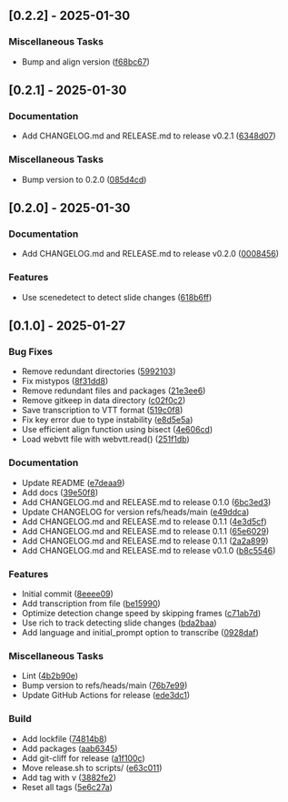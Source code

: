 ## [0.2.2] - 2025-01-30

### Miscellaneous Tasks

- Bump and align version ([f68bc67](https://github.com/vince-test-org/changelog-generator-example/commit/f68bc672a326f11703173c5677bde09df90ace3f))

## [0.2.1] - 2025-01-30

### Documentation

- Add CHANGELOG.md and RELEASE.md to release v0.2.1 ([6348d07](https://github.com/vince-test-org/changelog-generator-example/commit/6348d079c4f1729a60838e5475edec28216a378c))

### Miscellaneous Tasks

- Bump version to 0.2.0 ([085d4cd](https://github.com/vince-test-org/changelog-generator-example/commit/085d4cd03f095ef67a5748e8e3d5c3846ea3ba88))

## [0.2.0] - 2025-01-30

### Documentation

- Add CHANGELOG.md and RELEASE.md to release v0.2.0 ([0008456](https://github.com/vince-test-org/changelog-generator-example/commit/0008456ad78b3ee3a573f472daa4b55c3943d71d))

### Features

- Use scenedetect to detect slide changes ([618b6ff](https://github.com/vince-test-org/changelog-generator-example/commit/618b6ffdfdb7d513c275a26ac32ce447935e5d20))

## [0.1.0] - 2025-01-27

### Bug Fixes

- Remove redundant directories ([5992103](https://github.com/vince-test-org/changelog-generator-example/commit/59921031ef8d5223a8847a653542954b17f7613d))
- Fix mistypos ([8f31dd8](https://github.com/vince-test-org/changelog-generator-example/commit/8f31dd8ed5d25df89e969869d8ba70bf18af01e8))
- Remove redundant files and packages ([21e3ee6](https://github.com/vince-test-org/changelog-generator-example/commit/21e3ee60fdb07cb0695d7d7dbe7faf1e0bcb29e4))
- Remove gitkeep in data directory ([c02f0c2](https://github.com/vince-test-org/changelog-generator-example/commit/c02f0c2c2ff47e6d33fb361ecdd8d64d61a8ae66))
- Save transcription to VTT format ([519c0f8](https://github.com/vince-test-org/changelog-generator-example/commit/519c0f8cedfa7d9e2fd5f34846fcf9cef45914f9))
- Fix key error due to type instability ([e8d5e5a](https://github.com/vince-test-org/changelog-generator-example/commit/e8d5e5ace86c33841b80ab0a4603dd76e1073e1d))
- Use efficient align function using bisect ([4e606cd](https://github.com/vince-test-org/changelog-generator-example/commit/4e606cdcb5ec7f10f93dfd92fd0f5cb0b89edb8f))
- Load webvtt file with webvtt.read() ([251f1db](https://github.com/vince-test-org/changelog-generator-example/commit/251f1db08f0ecddf00f7f3391c40fdd80aa9b71d))

### Documentation

- Update README ([e7deaa9](https://github.com/vince-test-org/changelog-generator-example/commit/e7deaa9712d14e7cb0fe037e9aab5204c4c9d490))
- Add docs ([39e50f8](https://github.com/vince-test-org/changelog-generator-example/commit/39e50f8c676f7f2f0335392be56e4c0c3d520371))
- Add CHANGELOG.md and RELEASE.md to release 0.1.0 ([6bc3ed3](https://github.com/vince-test-org/changelog-generator-example/commit/6bc3ed3c3e2b6cf4db60f41ac31017902f4508e5))
- Update CHANGELOG for version refs/heads/main ([e49ddca](https://github.com/vince-test-org/changelog-generator-example/commit/e49ddca95492520c11043057d74751c83a233baa))
- Add CHANGELOG.md and RELEASE.md to release 0.1.1 ([4e3d5cf](https://github.com/vince-test-org/changelog-generator-example/commit/4e3d5cf24e3e75c0f7529fe0b79c2d3ef4f2a7cb))
- Add CHANGELOG.md and RELEASE.md to release 0.1.1 ([65e6029](https://github.com/vince-test-org/changelog-generator-example/commit/65e60298891f19eba54739d18a2251c2dd991ddf))
- Add CHANGELOG.md and RELEASE.md to release 0.1.1 ([2a2a899](https://github.com/vince-test-org/changelog-generator-example/commit/2a2a89960b0c2c4f3896ffee5cb6f27006e396be))
- Add CHANGELOG.md and RELEASE.md to release v0.1.0 ([b8c5546](https://github.com/vince-test-org/changelog-generator-example/commit/b8c5546b50ba234da7bfb77a3dcaa809a84c5eaf))

### Features

- Initial commit ([8eeee09](https://github.com/vince-test-org/changelog-generator-example/commit/8eeee09b5a93cfb305b9183d04568415590ec36c))
- Add transcription from file ([be15990](https://github.com/vince-test-org/changelog-generator-example/commit/be15990b33fee1a44c1c4c971ff52d65f3040627))
- Optimize detection change speed by skipping frames ([c71ab7d](https://github.com/vince-test-org/changelog-generator-example/commit/c71ab7df2015c9b2266d3928e65d37d37dba31d0))
- Use rich to track detecting slide changes ([bda2baa](https://github.com/vince-test-org/changelog-generator-example/commit/bda2baa6b8df07a87d217ec2454ca7b26600e574))
- Add language and initial_prompt option to transcribe ([0928daf](https://github.com/vince-test-org/changelog-generator-example/commit/0928dafaa62b59957c06e88eeaaeca35586eb2ba))

### Miscellaneous Tasks

- Lint ([4b2b90e](https://github.com/vince-test-org/changelog-generator-example/commit/4b2b90e7e4e668ad099e52637923f222cd6370f8))
- Bump version to refs/heads/main ([76b7e99](https://github.com/vince-test-org/changelog-generator-example/commit/76b7e992e4c660f7d6b24c2fe2d54f9c85f033fa))
- Update GitHub Actions for release ([ede3dc1](https://github.com/vince-test-org/changelog-generator-example/commit/ede3dc16478d569bdbb6a0e93e828d2fc01537d3))

### Build

- Add lockfile ([74814b8](https://github.com/vince-test-org/changelog-generator-example/commit/74814b874b49f787788fff41aadbeefcf7f9bccd))
- Add packages ([aab6345](https://github.com/vince-test-org/changelog-generator-example/commit/aab63450b1bae41cb400db2992061786d3644579))
- Add git-cliff for release ([a1f100c](https://github.com/vince-test-org/changelog-generator-example/commit/a1f100c6e39e44accf1ec07c4d2351061fd461b9))
- Move release.sh to scripts/ ([e63c011](https://github.com/vince-test-org/changelog-generator-example/commit/e63c0116fe200552fafef9c3e157f721b276e4fe))
- Add tag with v ([3882fe2](https://github.com/vince-test-org/changelog-generator-example/commit/3882fe2a69e9152409917b0a05965a5a400cc31d))
- Reset all tags ([5e6c27a](https://github.com/vince-test-org/changelog-generator-example/commit/5e6c27a0430a8d64813fcdd6cb41093031d7946d))

<!-- generated by git-cliff -->
